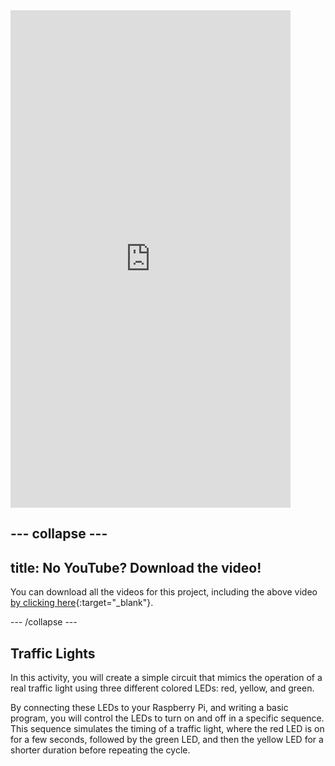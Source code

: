 <html>
    <iframe style="max-width: 448px;" width="100%" height="796" src="https://www.youtube.com/embed/XXXXXXXXX?rel=0&cc_load_policy=1" frameborder="0" allow="accelerometer; autoplay; clipboard-write; encrypted-media; gyroscope; picture-in-picture; web-share" referrerpolicy="strict-origin-when-cross-origin" allowfullscreen>
    </iframe>    
</html>

--- collapse ---
---
title: No YouTube? Download the video!
---

You can download all the videos for this project, including the above video [by clicking here](https://rpf.io/p/en/rpi-traffic-lights-go){:target="_blank"}. 


--- /collapse ---


## Traffic Lights

In this activity, you will create a simple circuit that mimics the operation of a real traffic light using three different colored LEDs: red, yellow, and green.

 By connecting these LEDs to your Raspberry Pi, and writing a basic program, you will control the LEDs to turn on and off in a specific sequence. This sequence simulates the timing of a traffic light, where the red LED is on for a few seconds, followed by the green LED, and then the yellow LED for a shorter duration before repeating the cycle.

